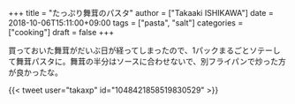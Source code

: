 +++
title = "たっぷり舞茸のパスタ"
author = ["Takaaki ISHIKAWA"]
date = 2018-10-06T15:11:00+09:00
tags = ["pasta", "salt"]
categories = ["cooking"]
draft = false
+++

買っておいた舞茸がだいぶ日が経ってしまったので、1パックまるごとソテーして舞茸パスタに。舞茸の半分はソースに合わせないで、別フライパンで炒った方が良かったな。  

{{< tweet user="takaxp" id="1048421858519830529" >}}